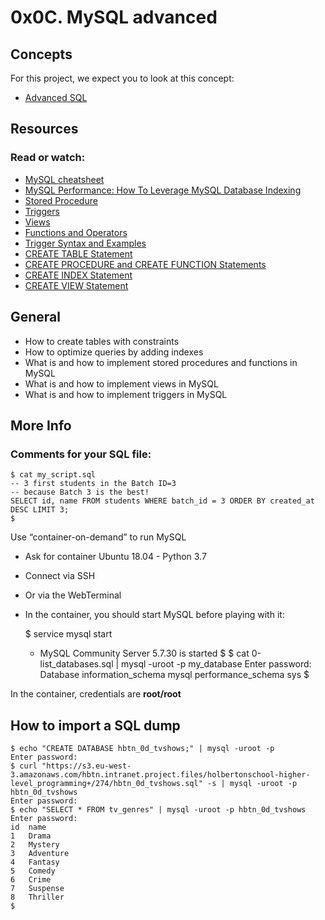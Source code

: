 # 0x0C. MySQL advanced

## Concepts

For this project, we expect you to look at this concept:

- [Advanced SQL](https://intranet.hbtn.io/concepts/225)

## Resources

### **Read or watch:**

- [MySQL cheatsheet](https://devhints.io/mysql)
- [MySQL Performance: How To Leverage MySQL Database Indexing](https://www.liquidweb.com/kb/mysql-optimization-how-to-leverage-mysql-database-indexing/)
- [Stored Procedure](https://www.w3resource.com/mysql/mysql-procedure.php)
- [Triggers](https://www.w3resource.com/mysql/mysql-triggers.php)
- [Views](https://www.w3resource.com/mysql/mysql-views.php)
- [Functions and Operators](https://dev.mysql.com/doc/refman/5.7/en/functions.html)
- [Trigger Syntax and Examples](https://dev.mysql.com/doc/refman/5.7/en/trigger-syntax.html)
- [CREATE TABLE Statement](https://dev.mysql.com/doc/refman/5.7/en/create-table.html)
- [CREATE PROCEDURE and CREATE FUNCTION Statements](https://dev.mysql.com/doc/refman/5.7/en/create-procedure.html)
- [CREATE INDEX Statement](https://dev.mysql.com/doc/refman/5.7/en/create-index.html)
- [CREATE VIEW Statement](https://dev.mysql.com/doc/refman/5.7/en/create-view.html)

## General

- How to create tables with constraints
- How to optimize queries by adding indexes
- What is and how to implement stored procedures and functions in MySQL
- What is and how to implement views in MySQL
- What is and how to implement triggers in MySQL

## More Info

### Comments for your SQL file:

    $ cat my_script.sql
    -- 3 first students in the Batch ID=3
    -- because Batch 3 is the best!
    SELECT id, name FROM students WHERE batch_id = 3 ORDER BY created_at DESC LIMIT 3;
    $

Use “container-on-demand” to run MySQL

- Ask for container Ubuntu 18.04 - Python 3.7
- Connect via SSH
- Or via the WebTerminal
- In the container, you should start MySQL before playing with it:

  $ service mysql start

  - MySQL Community Server 5.7.30 is started
    $
    $ cat 0-list_databases.sql | mysql -uroot -p my_database
    Enter password:
    Database
    information_schema
    mysql
    performance_schema
    sys
    $

In the container, credentials are **root/root**

## How to import a SQL dump

    $ echo "CREATE DATABASE hbtn_0d_tvshows;" | mysql -uroot -p
    Enter password:
    $ curl "https://s3.eu-west-3.amazonaws.com/hbtn.intranet.project.files/holbertonschool-higher-level_programming+/274/hbtn_0d_tvshows.sql" -s | mysql -uroot -p hbtn_0d_tvshows
    Enter password:
    $ echo "SELECT * FROM tv_genres" | mysql -uroot -p hbtn_0d_tvshows
    Enter password:
    id  name
    1   Drama
    2   Mystery
    3   Adventure
    4   Fantasy
    5   Comedy
    6   Crime
    7   Suspense
    8   Thriller
    $
